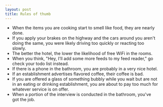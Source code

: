 ```yaml
---
layout: post
title: Rules of thumb
---
```


* When the items you are cooking start to smell like food, they are nearly done.
* If you apply your brakes on the highway and the cars around you aren't doing the same, you were likely driving too quickly or reacting too slowly.
* The better the hotel, the lower the likelihood of free WiFi in the rooms.
* When you think, "Hey, I'll add some more feeds to my feed reader," go check your todo list instead.
* If there is a phone in the bathroom, you are probably in a very nice hotel.
* If an establishment advertises flavored coffee, their coffee is bad.
* If you are offered a glass of something bubbly while you wait but are not in an eating or drinking establishment, you are about to pay too much for whatever service is on offer.
* When a portion of the interview is conducted in the bathroom, you've got the job.







